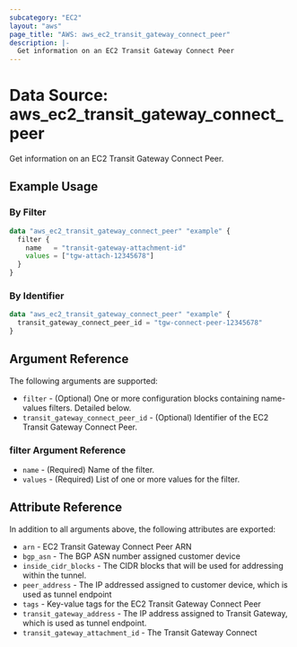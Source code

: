 ```yaml
---
subcategory: "EC2"
layout: "aws"
page_title: "AWS: aws_ec2_transit_gateway_connect_peer"
description: |-
  Get information on an EC2 Transit Gateway Connect Peer
---
```


# Data Source: aws_ec2_transit_gateway_connect_peer

Get information on an EC2 Transit Gateway Connect Peer.

## Example Usage

### By Filter

```terraform
data "aws_ec2_transit_gateway_connect_peer" "example" {
  filter {
    name   = "transit-gateway-attachment-id"
    values = ["tgw-attach-12345678"]
  }
}
```

### By Identifier

```terraform
data "aws_ec2_transit_gateway_connect_peer" "example" {
  transit_gateway_connect_peer_id = "tgw-connect-peer-12345678"
}
```

## Argument Reference

The following arguments are supported:

* `filter` - (Optional) One or more configuration blocks containing name-values filters. Detailed below.
* `transit_gateway_connect_peer_id` - (Optional) Identifier of the EC2 Transit Gateway Connect Peer.

### filter Argument Reference

* `name` - (Required) Name of the filter.
* `values` - (Required) List of one or more values for the filter.

## Attribute Reference

In addition to all arguments above, the following attributes are exported:

* `arn` - EC2 Transit Gateway Connect Peer ARN
* `bgp_asn` - The BGP ASN number assigned customer device
* `inside_cidr_blocks` - The CIDR blocks that will be used for addressing within the tunnel.
* `peer_address` - The IP addressed assigned to customer device, which is used as tunnel endpoint
* `tags` - Key-value tags for the EC2 Transit Gateway Connect Peer
* `transit_gateway_address` - The IP address assigned to Transit Gateway, which is used as tunnel endpoint.
* `transit_gateway_attachment_id` - The Transit Gateway Connect
